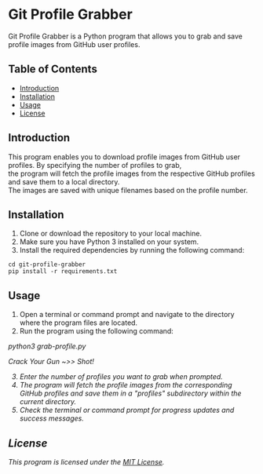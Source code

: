 # Git Profile Grabber

Git Profile Grabber is a Python program that allows you to grab and save profile images from GitHub user profiles.

## Table of Contents
- [Introduction](#introduction)
- [Installation](#installation)
- [Usage](#usage)
- [License](#license)

## Introduction
This program enables you to download profile images from GitHub user profiles. By specifying the number of profiles to grab, <br>the program will fetch the profile images from the respective GitHub profiles and save them to a local directory. <br>The images are saved with unique filenames based on the profile number.

## Installation
1. Clone or download the repository to your local machine.
2. Make sure you have Python 3 installed on your system.
3. Install the required dependencies by running the following command:

```
cd git-profile-grabber
pip install -r requirements.txt

```


## Usage
1. Open a terminal or command prompt and navigate to the directory where the program files are located.
2. Run the program using the following command:
<cite>
python3 grab-profile.py

Crack Your Gun ~>> Shot!
</cite>

3. Enter the number of profiles you want to grab when prompted.
4. The program will fetch the profile images from the corresponding GitHub profiles and save them in a "profiles" subdirectory within the current directory.
5. Check the terminal or command prompt for progress updates and success messages.

## License
This program is licensed under the [MIT License](LICENSE).


